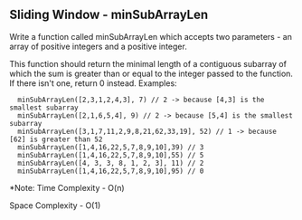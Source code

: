 ## Sliding Window - minSubArrayLen

Write a function called minSubArrayLen which accepts two parameters - an array of positive integers and a positive integer.

This function should return the minimal length of a contiguous subarray of which the sum is greater than or equal to the integer passed to the function. If there isn't one, return 0 instead.
Examples:

```
  minSubArrayLen([2,3,1,2,4,3], 7) // 2 -> because [4,3] is the smallest subarray
  minSubArrayLen([2,1,6,5,4], 9) // 2 -> because [5,4] is the smallest subarray
  minSubArrayLen([3,1,7,11,2,9,8,21,62,33,19], 52) // 1 -> because [62] is greater than 52
  minSubArrayLen([1,4,16,22,5,7,8,9,10],39) // 3
  minSubArrayLen([1,4,16,22,5,7,8,9,10],55) // 5
  minSubArrayLen([4, 3, 3, 8, 1, 2, 3], 11) // 2
  minSubArrayLen([1,4,16,22,5,7,8,9,10],95) // 0
```

*Note:
Time Complexity - O(n)

Space Complexity - O(1)